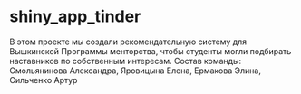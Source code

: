 # shiny_app_tinder
В этом проекте мы создали рекомендательную систему для Вышкинской Программы менторства, чтобы студенты могли подбирать наставников по собственным интересам. Состав команды: Смольянинова Александра, Яровицына Елена, Ермакова Элина, Сильченко Артур 
